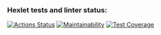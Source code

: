 ### Hexlet tests and linter status:
[![Actions Status](https://github.com/Ultras-sur/backend-project-lvl3/workflows/hexlet-check/badge.svg)](https://github.com/Ultras-sur/backend-project-lvl3/actions)
[![Maintainability](https://api.codeclimate.com/v1/badges/a9be77eca522452b4c42/maintainability)](https://codeclimate.com/github/Ultras-sur/backend-project-lvl3/maintainability)
[![Test Coverage](https://api.codeclimate.com/v1/badges/a9be77eca522452b4c42/test_coverage)](https://codeclimate.com/github/Ultras-sur/backend-project-lvl3/test_coverage)
